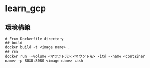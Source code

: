 # learn_gcp



## 環境構築

```
# From Dockerfile directory
## build
docker build -t <image name> .
## run
docker run --volume <マウント元>:<マウント先> -itd --name <container name> -p 8080:8080 <image name> bash
```

